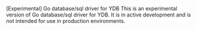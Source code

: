 [Experimental] Go database/sql driver for YDB
This is an experimental version of Go database/sql driver for YDB. It is in active development and is not intended for use in production environments.
